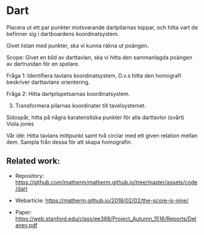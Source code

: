 # Dart

Placera ut ett par punkter motsvarande dartpilarnas toppar, och hitta vart de befinner sig i dartboardens koordinatsystem.

Givet listan med punkter, ska vi kunna räkna ut poängen.

Scope:
Givet en bild av darttavlan, ska vi hitta den sammanlagda poängen av dartrundan för en spelare.

Fråga 1:
Identifiera tavlans koordinatsystem, D.v.s hitta den homografi beskriver darttavlans orientering.

Fråga 2:
Hitta dartpilspetsarnas koordinatsystem.

3. Transformera pilarnas koordinater till tavelsystemet.

Sidospår, hitta på några karateristiska punkter för alla darttavlor (svårt)
Viola jones

Vår idé:
Hitta tavlans mittpunkt samt två circlar med ett given relation mellan dem. Sampla från dessa för att skapa homografin.


## Related work:
* Repository:
https://github.com/matherm/matherm.github.io/tree/master/assets/code/dart

* Webarticle: https://matherm.github.io/2018/02/02/the-score-is-nine/

* Paper:
https://web.stanford.edu/class/ee368/Project_Autumn_1516/Reports/Delaney.pdf

